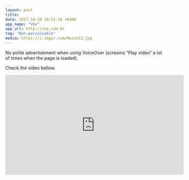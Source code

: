 ```yaml
---
layout: post
title:
date: 2017-10-28 19:51:10 +0200
app_name: "Vox"
app_url: http://vox.com.br
tag: "Non-perceivable"
media: https://i.imgur.com/MwzzelZ.jpg
---
```


 No polite advertisement when using VoiceOver (screams “Play video” a lot of times when the page is loaded).

 Check the video bellow.

<iframe width="560" height="315" src="https://www.youtube.com/embed/OAI75HyiVVQ" frameborder="0" gesture="media" allowfullscreen></iframe>

